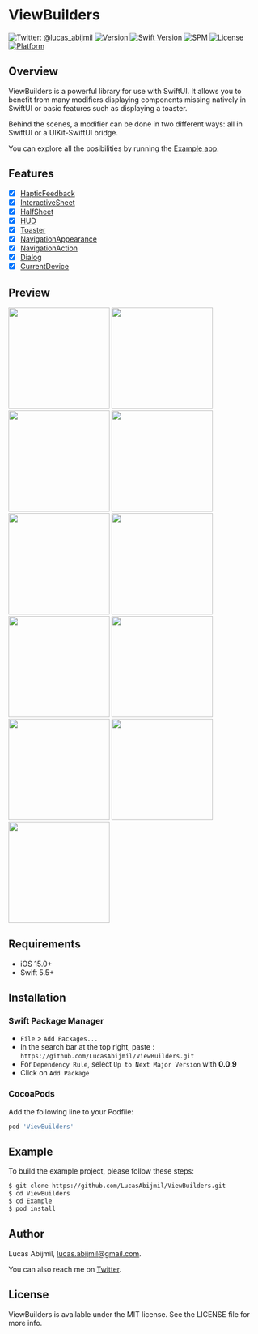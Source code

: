 # ViewBuilders
[![Twitter: @lucas_abijmil](https://img.shields.io/badge/contact-@lucas_abijmil-blue.svg?style=flat)](https://twitter.com/lucas_abijmil)
[![Version](https://img.shields.io/cocoapods/v/ViewBuilders.svg?style=flat)](https://cocoapods.org/pods/ViewBuilders)
[![Swift Version](https://img.shields.io/badge/Swift-5.5+-F16D39.svg?style=flat)](https://developer.apple.com/swift)
[![SPM](https://img.shields.io/badge/SPM-supported-DE5C43.svg?style=flat)](https://swift.org/package-manager/)
[![License](https://img.shields.io/cocoapods/l/ViewBuilders.svg?style=flat)](https://cocoapods.org/pods/ViewBuilders)
[![Platform](https://img.shields.io/cocoapods/p/ViewBuilders.svg?style=flat)](https://cocoapods.org/pods/ViewBuilders)

## Overview
ViewBuilders is a powerful library for use with SwiftUI. It allows you to benefit from many modifiers displaying components missing natively in SwiftUI or basic features such as displaying a toaster.

Behind the scenes, a modifier can be done in two different ways: all in SwiftUI or a UIKit-SwiftUI bridge.

You can explore all the posibilities by running the [Example app](#Example).

## Features
- [x] [HapticFeedback](Documentation/HapticFeedback.md)
- [x] [InteractiveSheet](Documentation/InteractiveSheet.md)
- [x] [HalfSheet](Documentation/HalfSheet.md)
- [x] [HUD](Documentation/HUD/README.md)
- [x] [Toaster](Documentation/Toaster/README.md)
- [x] [NavigationAppearance](Documentation/NavigationAppearance.md)
- [x] [NavigationAction](Documentation/NavigationAction.md)
- [x] [Dialog](Documentation/Dialog/README.md)
- [x] [CurrentDevice](Documentation/CurrentDevice.md)

## Preview
<p>
  <a href="https://github.com/LucasAbijmil/ViewBuilders/blob/develop/Documentation/InteractiveSheet.md"><img src="/Documentation/Assets/InteractiveSheet.gif" width="200"></a>
  <a href="https://github.com/LucasAbijmil/ViewBuilders/blob/develop/Documentation/HalfSheet.md"><img src="/Documentation/Assets/HalfSheet.gif" width="200"></a>
  <a href="https://github.com/LucasAbijmil/ViewBuilders/blob/develop/Documentation/HUD/README.md"><img src="/Documentation/Assets/HUDBottom.gif" width="200"></a>
  <a href="https://github.com/LucasAbijmil/ViewBuilders/blob/develop/Documentation/HUD/README.md"><img src="/Documentation/Assets/HUDTop.gif" width="200"></a>
  <a href="https://github.com/LucasAbijmil/ViewBuilders/blob/develop/Documentation/Toaster/README.md"><img src="/Documentation/Assets/ToasterBottom.gif" width="200"></a>
  <a href="https://github.com/LucasAbijmil/ViewBuilders/blob/develop/Documentation/Toaster/README.md"><img src="/Documentation/Assets/ToasterTop.gif" width="200"></a>
  <a href="https://github.com/LucasAbijmil/ViewBuilders/blob/develop/Documentation/NavigationAppearance.md"><img src="/Documentation/Assets/NavigationAppearanceLarge.png" width="200"></a>
  <a href="https://github.com/LucasAbijmil/ViewBuilders/blob/develop/Documentation/NavigationAppearance.md"><img src="/Documentation/Assets/NavigationAppearanceInline.png" width="200"></a>
  <a href="https://github.com/LucasAbijmil/ViewBuilders/blob/develop/Documentation/NavigationAction.md"><img src="/Documentation/Assets/NavigationAction.gif" width="200"></a>
  <a href="https://github.com/LucasAbijmil/ViewBuilders/blob/develop/Documentation/Dialog/README.md"><img src="/Documentation/Assets/DialogBottom.gif" width="200"></a>
  <a href="https://github.com/LucasAbijmil/ViewBuilders/blob/develop/Documentation/Dialog/README.md"><img src="/Documentation/Assets/DialogTop.gif" width="200"></a>
</p>

## Requirements
- iOS 15.0+ 
- Swift 5.5+ 

## Installation

### Swift Package Manager
- `File` > `Add Packages...`
- In the search bar at the top right, paste : `https://github.com/LucasAbijmil/ViewBuilders.git`
- For `Dependency Rule`, select `Up to Next Major Version` with **0.0.9**
- Click on `Add Package`

### CocoaPods
Add the following line to your Podfile:
```ruby
pod 'ViewBuilders'
```

## Example
To build the example project, please follow these steps:
```sh
$ git clone https://github.com/LucasAbijmil/ViewBuilders.git
$ cd ViewBuilders
$ cd Example
$ pod install
```

## Author
Lucas Abijmil, lucas.abijmil@gmail.com. 

You can also reach me on [Twitter](https://twitter.com/lucas_abijmil).

## License
ViewBuilders is available under the MIT license. See the LICENSE file for more info.
